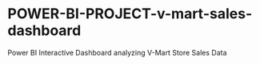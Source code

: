 # POWER-BI-PROJECT-v-mart-sales-dashboard
Power BI Interactive Dashboard analyzing V-Mart Store Sales Data
